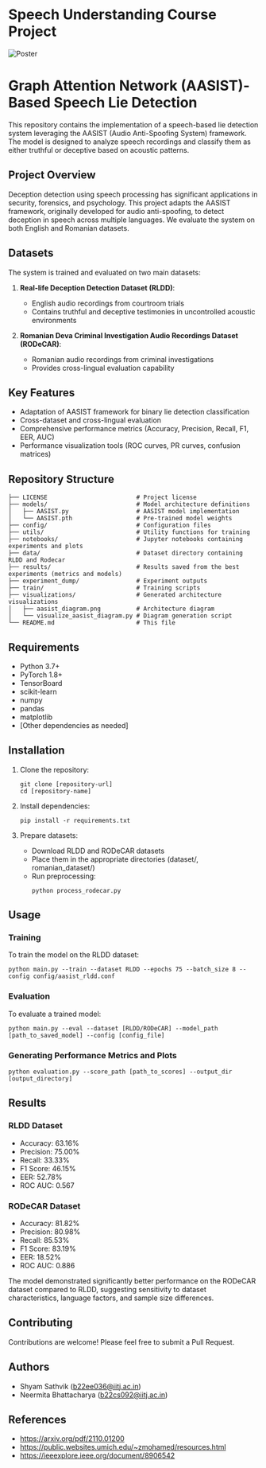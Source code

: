 # Speech Understanding Course Project

![Poster](https://github.com/user-attachments/assets/5ad8d773-2b08-455e-bd64-cbba9efce473)


# Graph Attention Network (AASIST)-Based Speech Lie Detection

This repository contains the implementation of a speech-based lie detection system leveraging the AASIST (Audio Anti-Spoofing System) framework. The model is designed to analyze speech recordings and classify them as either truthful or deceptive based on acoustic patterns.

## Project Overview

Deception detection using speech processing has significant applications in security, forensics, and psychology. This project adapts the AASIST framework, originally developed for audio anti-spoofing, to detect deception in speech across multiple languages. We evaluate the system on both English and Romanian datasets.

## Datasets

The system is trained and evaluated on two main datasets:

1. **Real-life Deception Detection Dataset (RLDD)**: 
   - English audio recordings from courtroom trials
   - Contains truthful and deceptive testimonies in uncontrolled acoustic environments

2. **Romanian Deva Criminal Investigation Audio Recordings Dataset (RODeCAR)**:
   - Romanian audio recordings from criminal investigations
   - Provides cross-lingual evaluation capability

## Key Features

- Adaptation of AASIST framework for binary lie detection classification
- Cross-dataset and cross-lingual evaluation
- Comprehensive performance metrics (Accuracy, Precision, Recall, F1, EER, AUC)
- Performance visualization tools (ROC curves, PR curves, confusion matrices)

## Repository Structure

```
├── LICENSE                         # Project license
├── models/                         # Model architecture definitions
│   ├── AASIST.py                   # AASIST model implementation
│   └── AASIST.pth                  # Pre-trained model weights
├── config/                         # Configuration files
├── utils/                          # Utility functions for training
├── notebooks/                      # Jupyter notebooks containing experiments and plots
├── data/                           # Dataset directory containing RLDD and Rodecar
├── results/                        # Results saved from the best experiments (metrics and models)
├── experiment_dump/                # Experiment outputs
├── train/                          # Training scripts
├── visualizations/                 # Generated architecture visualizations
│   ├── aasist_diagram.png          # Architecture diagram
│   └── visualize_aasist_diagram.py # Diagram generation script
└── README.md                       # This file
```


## Requirements

- Python 3.7+
- PyTorch 1.8+
- TensorBoard
- scikit-learn
- numpy
- pandas
- matplotlib
- [Other dependencies as needed]

## Installation

1. Clone the repository:
   ```
   git clone [repository-url]
   cd [repository-name]
   ```

2. Install dependencies:
   ```
   pip install -r requirements.txt
   ```

3. Prepare datasets:
   - Download RLDD and RODeCAR datasets
   - Place them in the appropriate directories (dataset/, romanian_dataset/)
   - Run preprocessing:
     ```
     python process_rodecar.py
     ```

## Usage

### Training

To train the model on the RLDD dataset:

```
python main.py --train --dataset RLDD --epochs 75 --batch_size 8 --config config/aasist_rldd.conf
```


### Evaluation

To evaluate a trained model:

```
python main.py --eval --dataset [RLDD/RODeCAR] --model_path [path_to_saved_model] --config [config_file]
```


### Generating Performance Metrics and Plots
```
python evaluation.py --score_path [path_to_scores] --output_dir [output_directory]
```

## Results

### RLDD Dataset
- Accuracy: 63.16%
- Precision: 75.00%
- Recall: 33.33%
- F1 Score: 46.15%
- EER: 52.78%
- ROC AUC: 0.567

### RODeCAR Dataset
- Accuracy: 81.82%
- Precision: 80.98%
- Recall: 85.53%
- F1 Score: 83.19%
- EER: 18.52%
- ROC AUC: 0.886

The model demonstrated significantly better performance on the RODeCAR dataset compared to RLDD, suggesting sensitivity to dataset characteristics, language factors, and sample size differences.

## Contributing

Contributions are welcome! Please feel free to submit a Pull Request.

## Authors

- Shyam Sathvik (b22ee036@iitj.ac.in)
- Neermita Bhattacharya (b22cs092@iitj.ac.in)

## References

- https://arxiv.org/pdf/2110.01200
- https://public.websites.umich.edu/~zmohamed/resources.html
- https://ieeexplore.ieee.org/document/8906542


